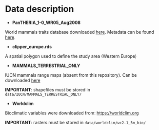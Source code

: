 # Data description

* **PanTHERIA_1-0_WR05_Aug2008**

World mammals traits database downloaded [here](https://figshare.com/collections/PanTHERIA_a_species-level_database_of_life_history_ecology_and_geography_of_extant_and_recently_extinct_mammals/3301274).
Metadata can be found [here](https://esapubs.org/archive/ecol/E090/184/metadata.htm).



* **clipper_europe.rds**

A spatial polygon used to define the study area (Western Europe)



* **MAMMALS_TERRESTRIAL_ONLY**

IUCN mammals range maps (absent from this repository). Can be downloaded [here](https://www.iucnredlist.org/resources/spatial-data-download)

**IMPORTANT**: shapefiles must be stored in `data/IUCN/MAMMALS_TERRESTRIAL_ONLY/`



* **Worldclim**

Bioclimatic variables were downloaded from: https://worldclim.org

**IMPORTANT**: rasters must be stored in `data/worldclim/wc2.1_5m_bio/`

